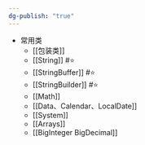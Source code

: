 ```yaml
---
dg-publish: "true"
---
```

- 常用类
	- [[包装类]]
	- [[String]] #⭐️ 
	- [[StringBuffer]] #⭐️ 
	- [[StringBuilder]] #⭐️ 
	- [[Math]]
	- [[Data、Calendar、LocalDate]]
	- [[System]] 
	- [[Arrays]]
	- [[BigInteger BigDecimal]] 